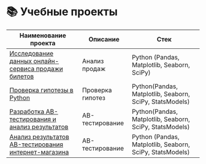 # 📚 Учебные проекты

| Наименование проекта | Описание | Стек |
|----------------------|----------|------|
| [Исследование данных онлайн-сервиса продажи билетов](/Учебные%20проекты/Исследование%20данных%20онлайн-сервиса%20продажи%20билетов.ipynb) | Анализ продаж | Python (Pandas, Matplotlib, Seaborn, SciPy) |
| [Проверка гипотезы в Python](/Учебные%20проекты/Проверка%20гипотезы%20в%20Python.ipynb) | Проверка гипотез | Python(Pandas, Matplotlib, Seaborn, SciPy, StatsModels)
| [Разработка AB-тестирования и анализ результатов](/Учебные%20проекты/Разработка%20AB-тестирования%20и%20анализ%20результатов.ipynb) | AB-тестирование | Python(Pandas, Matplotlib, Seaborn, SciPy, StatsModels)
| [Анализ результатов AB-тестирования интернет-магазина](/Учебные%20проекты/Анализ%20результатов%20AB-тестирования%20интернет-магазина.ipynb) | AB-тестирование | Python (Pandas, Matplotlib, Seaborn, SciPy, StatsModels) |
